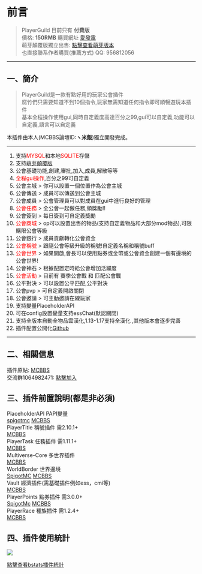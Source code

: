 # 前言
> PlayerGuild 目前只有 **付費版**  
> 價格: **150RMB**  購買網址 [愛發電](https://afdian.net/item?plan_id=0d1d56ae6b8111ecbbac52540025c377)   
> 萌芽顛覆版獨立出售: [點擊查看萌芽版本](PlayerGuild/zh_TW/GermEngine)  
> 也直接聯系作者購買(推薦方式) QQ: 956812056
------------
## 一、簡介

> PlayerGuild是一款有點好用的玩家公會插件  
腐竹們只需要知道不到10個指令,玩家無需知道任何指令即可順暢遊玩本插件  
基本全程操作使用gui,同時自定義度高達百分之99,gui可以自定義,功能可以自定義,語言可以自定義

本插件由本人(MCBBS論壇ID:**ヽ米飯**)獨立開發完成。

------------
1. 支持<font color=red>MYSQL</font>和本地<font color=red>SQLITE</font>存儲
2. 支持[萌芽顛覆版](https://www.mcbbs.net/thread-1063561-1-1.html)
3. 公會基礎功能,創建,審批,加入,成員,解散等等
4. <font color=red>全程gui操作</font>,百分之99可自定義
5. 公會主城 > 你可以設置一個位置作為公會主城
6. 公會傳送 > 成員可以傳送到公會主城
7. 公會成員 > 公會管理員可以對成員在gui中進行良好的管理
8. <font color=red>公會任務</font> > 全公會一起做任務,領獎勵!!
9. 公會簽到 > 每日簽到可自定義獎勵
10. <font color=red>公會商城</font> > op可以設置出售的物品(支持自定義物品和大部分mod物品),可限購限公會等級
11. 公會銀行 > 成員貢獻轉化公會資金
12. <font color=red>公會稱號</font> > 跟隨公會等級升級的稱號!自定義名稱和稱號buff
13. <font color=red>公會世界</font> > 如果開啟,會長可以使用點券或金幣或公會資金創建一個有邊境的公會世界!
14. 公會神石 > 根據配置定時給公會增加活躍度
15. <font color=red>公會活動</font> > 目前有 賽季公會戰 和 匹配公會戰
16. 公平對決 > 可以設置公平匹配,公平對決
17. 公會pvp > 可自定義開啟關閉
18. 公會邀請 > 可主動邀請在線玩家
19. 支持變量PlaceholderAPI
20. 可在config設置變量支持essChat(默認關閉)
21. 支持全版本自動全物品雲漢化,1.13-1.17支持全漢化 ,其他版本會逐步完善
22. 插件配置公開化[Github](https://github.com/handy-git/PlayerGuild)
------------

## 二、相關信息
插件原帖: [MCBBS](https://www.mcbbs.net/thread-1297813-1-1.html)  
交流群1064982471: [點擊加入](https://jq.qq.com/?_wv=1027&k=5sxTf8u)

## 三、插件前置說明(都是非必須)
PlaceholderAPI PAPI變量  
[spigotmc](https://www.spigotmc.org/resources/placeholderapi.6245/)
[MCBBS](https://www.mcbbs.net/thread-1216863-1-1.html)  
PlayerTitle 稱號插件  需2.10.1+  
[MCBBS](https://www.mcbbs.net/thread-1004671-1-1.html)  
PlayerTask 任務插件  需1.11.1+  
[MCBBS](https://www.mcbbs.net/thread-1084534-1-1.html)  
Multiverse-Core 多世界插件    
[MCBBS](https://www.mcbbs.net/thread-1016455-1-1.html)  
WorldBorder 世界邊境  
[SpigotMC](https://www.spigotmc.org/resources/worldborder.60905/)
[MCBBS](https://www.mcbbs.net/thread-608265-1-1.html)  
Vault 經濟插件(需基礎插件例如ess，cmi等)  
[MCBBS](https://www.mcbbs.net/thread-1229697-1-1.html)    
PlayerPoints 點券插件 需3.0.0+    
[SpigotMc](https://www.spigotmc.org/resources/playerpoints.80745/)
[MCBBS](https://www.mcbbs.net/thread-1296992-1-1.html)  
PlayerRace 種族插件  需1.2.4+    
[MCBBS](https://www.mcbbs.net/thread-1149860-1-1.html)


## 四、插件使用統計

![](https://bstats.org/signatures/bukkit/PlayerGuild.svg)

[點擊查看bstats插件統計](https://bstats.org/plugin/bukkit/PlayerGuild/12551)
